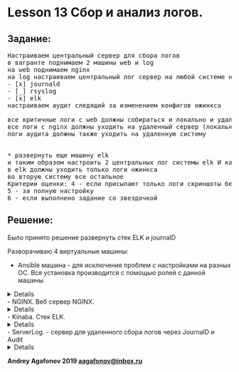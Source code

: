 # Lesson 13 Сбор и анализ логов.

## Задание:
<pre>
Настраиваем центральный сервер для сбора логов
в вагранте поднимаем 2 машины web и log
на web поднимаем nginx
на log настраиваем центральный лог сервер на любой системе на выбор
- [x] journald
- [_] rsyslog
- [x] elk 
настраиваем аудит следящий за изменением конфигов нжинкса 

все критичные логи с web должны собираться и локально и удаленно
все логи с nginx должны уходить на удаленный сервер (локально только критичные)
логи аудита должны также уходить на удаленную систему


* развернуть еще машину elk
и таким образом настроить 2 центральных лог системы elk И какую либо еще
в elk должны уходить только логи нжинкса
во вторую систему все остальное
Критерии оценки: 4 - если присылают только логи скриншоты без вагранта
5 - за полную настройку
6 - если выполнено задание со звездочкой
</pre>


## Решение:
Было принято решение развернуть стек ELK и journalD 

Разворачиваю 4 виртуальные машины:
 - Ansible машина - для исключения проблем с настройками на разных ОС. Вся установка производится с помощью ролей с данной машины 
 <details> 
[Roles Ansible] (ansible/roles/roles/) Составлены сиходя из решения - отдельная роль на каждую отдельное "фичу" которую можно переиспользовать независимо от на не зависимых машинах. Например [Nginx](ansible/roles/roles/nginx), [Filebeat](ansible/roles/roles/filebeat) и прочее... Для установки достаточно сформировать файл YML для установки роли, все необходимые зависимости роль доустановит сама.
 </details> 
 - NGINX. Веб сервер NGINX.
 <details> 
- Разворачиваю веб сервер [NGINX](ansible/roles/roles/nginx) который размещает на 80 порту [веб страничку](http://192.168.11.141), для удаленного сбора логов в стеке ELK
- Установливаем [filebat](ansible/roles/roles/filebeat), который отправляет выбранные логи (access и error) в Logstash, который в свою очередь отправляется в ElasicSearch. 
- Сервис [auditd](ansible/roles/roles/auditd_client/tasks/main.yml) отправляет все сообщения auditd на сервер ServerLog (log2).
- Сервис [systemd-journal-upload](ansible/roles/roles/sd_jd_client) отправляет логи kournald на сервер логов
 </details> 
 - Kinaba. Стек ELK.
 <details> 
 На машине в Docker разворачивается стек ELK [elasticsearch, kibana и logstash](ansible/roles/roles/kibana/tasks/main.yml). Веб "морда" [слушает](http://192.168.11.140:5601) на стандартном порту 5601.
 При первом входе необходимо указать "Index patterns" - в нашем случае достаточно указать "*" и @timestamp в качестве временной метки.
 </details> 
 - ServerLog. - сервер для удаленного сбора логов через JournalD и Audit
  <details> 
 На сервере настроено:
  Сервис [auditd](ansible/roles/roles/auditd_server/tasks/main.yml) слушает на 60 порту то что приходит от Веб сервера.
  Сервис [systemd-journal-remote](ansible/roles/roles/sd_jd_server/tasks/main.yml) собирает лого от удаленных систем.
 </details> 


**Andrey Agafonov 2019 aagafonov@inbox.ru**
